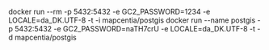 docker run --rm -p 5432:5432 -e GC2_PASSWORD=1234 -e LOCALE=da_DK.UTF-8 -t -i mapcentia/postgis
docker run --name postgis -p 5432:5432 -e GC2_PASSWORD=naTH7crU -e LOCALE=da_DK.UTF-8 -t -d mapcentia/postgis